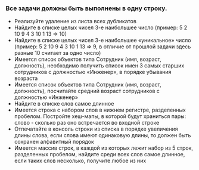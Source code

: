 ### Все задачи должны быть выполнены в одну строку.
* Реализуйте удаление из листа всех дубликатов 
* Найдите в списке целых чисел 3-е наибольшее число (пример: 5 2 10 9 4 3 10 1 13 => 10)
* Найдите в списке целых чисел 3-е наибольшее «уникальное» число (пример: 5 2 10 9 4 3 10 1 13 => 9, в отличие от прошлой задачи здесь разные 10 считает за одно число)
* Имеется список объектов типа Сотрудник (имя, возраст, должность), необходимо получить список имен 3 самых старших сотрудников с должностью «Инженер», в порядке убывания возраста 
* Имеется список объектов типа Сотрудник (имя, возраст, должность), посчитайте средний возраст сотрудников с должностью «Инженер» 
* Найдите в списке слов самое длинное 
* Имеется строка с набором слов в нижнем регистре, разделенных пробелом. Постройте хеш-мапы, в которой будут храниться пары: слово - сколько раз оно встречается во входной строке
* Отпечатайте в консоль строки из списка в порядке увеличения длины слова, если слова имеют одинаковую длины, то должен быть сохранен алфавитный порядок 
* Имеется массив строк, в каждой из которых лежит набор из 5 строк, разделенных пробелом, найдите среди всех слов самое длинное, если таких слов несколько, получите любое из них